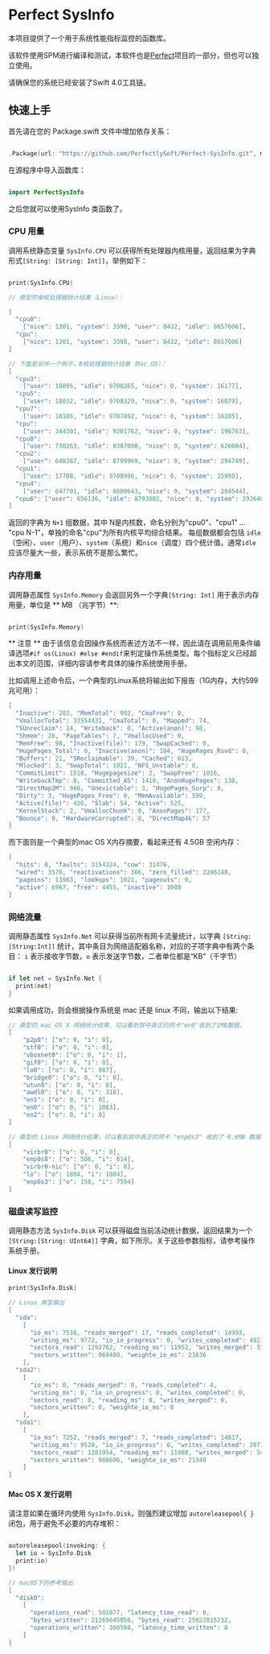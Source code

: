 # Perfect SysInfo


本项目提供了一个用于系统性能指标监控的函数库。

该软件使用SPM进行编译和测试，本软件也是[Perfect](https://github.com/PerfectlySoft/Perfect)项目的一部分，但也可以独立使用。

请确保您的系统已经安装了Swift 4.0工具链。


## 快速上手

首先请在您的 Package.swift 文件中增加依存关系：

``` swift

.Package(url: "https://github.com/PerfectlySoft/Perfect-SysInfo.git", majorVersion: 3)

```

在源程序中导入函数库：

``` swift

import PerfectSysInfo

```

之后您就可以使用SysInfo 类函数了。

### CPU 用量

调用系统静态变量 `SysInfo.CPU` 可以获得所有处理器内核用量，返回结果为字典形式`[String: [String: Int]]`，举例如下：

``` swift

print(SysInfo.CPU)

// 典型的单核处理器统计结果（Linux）：

[
  "cpu0":
    ["nice": 1201, "system": 3598, "user": 8432, "idle": 8657606],
  "cpu":
    ["nice": 1201, "system": 3598, "user": 8432, "idle": 8657606]
]

// 下面是另外一个例子，8核处理器统计结果（Mac OS）：
[
  "cpu3":
    ["user": 18095, "idle": 9708265, "nice": 0, "system": 16177],
  "cpu5":
    ["user": 18032, "idle": 9708329, "nice": 0, "system": 16079],
  "cpu7":
    ["user": 18186, "idle": 9707892, "nice": 0, "system": 16285],
  "cpu":
    ["user": 344301, "idle": 9201762, "nice": 0, "system": 196763],
  "cpu0":
    ["user": 730263, "idle": 8387000, "nice": 0, "system": 626684],
  "cpu2":
    ["user": 648287, "idle": 8799969, "nice": 0, "system": 294749],
  "cpu1":
    ["user": 17708, "idle": 9708996, "nice": 0, "system": 15950],
  "cpu4":
    ["user": 647701, "idle": 8800643, "nice": 0, "system": 294544],
  "cpu6": ["user": 656136, "idle": 8793002, "nice": 0, "system": 293640]
]

```

返回的字典为 `N+1` 组数据，其中 N是内核数，命名分别为"cpu0"、"cpu1" ... "cpu N-1"，单独的命名"cpu"为所有内核平均综合结果。
每组数据都会包括 `idle`（空闲）、`user`（用户）、`system`（系统）和`nice`（调度）四个统计值。通常`idle`应该尽量大一些，表示系统不是那么繁忙。

### 内存用量

调用静态属性 `SysInfo.Memory` 会返回另外一个字典`[String: Int]` 用于表示内存用量，单位是 ** MB （兆字节）**:

``` swift

print(SysInfo.Memory)

```

** 注意 ** 由于该信息会因操作系统而表述方法不一样，因此请在调用前用条件编译选项`#if os(Linux) #else #endif`来判定操作系统类型。每个指标定义已经超出本文的范围，详细内容请参考具体的操作系统使用手册。

比如调用上述命令后，一个典型的Linux系统将输出如下报告（1G内存，大约599兆可用）：

``` swift
[
  "Inactive": 283, "MemTotal": 992, "CmaFree": 0,
  "VmallocTotal": 33554431, "CmaTotal": 0, "Mapped": 74,
  "SUnreclaim": 14, "Writeback": 0, "Active(anon)": 98,
  "Shmem": 26, "PageTables": 7, "VmallocUsed": 0,
  "MemFree": 98, "Inactive(file)": 179, "SwapCached": 0,
  "HugePages_Total": 0, "Inactive(anon)": 104, "HugePages_Rsvd": 0,
  "Buffers": 21, "SReclaimable": 39, "Cached": 613,
  "Mlocked": 3, "SwapTotal": 1021, "NFS_Unstable": 0,
  "CommitLimit": 1518, "Hugepagesize": 2, "SwapFree": 1016,
  "WritebackTmp": 0, "Committed_AS": 1410, "AnonHugePages": 130,
  "DirectMap2M": 966, "Unevictable": 3, "HugePages_Surp": 0,
  "Dirty": 3, "HugePages_Free": 0, "MemAvailable": 599,
  "Active(file)": 426, "Slab": 54, "Active": 525,
  "KernelStack": 2, "VmallocChunk": 0, "AnonPages": 177,
  "Bounce": 0, "HardwareCorrupted": 0, "DirectMap4k": 57
]
```

而下面则是一个典型的mac OS X内存摘要，看起来还有 4.5GB 空闲内存：

``` swift
[
  "hits": 0, "faults": 3154324, "cow": 31476,
  "wired": 3576, "reactivations": 366, "zero_filled": 2296248,
  "pageins": 13983, "lookups": 1021, "pageouts": 0,
  "active": 6967, "free": 4455, "inactive": 1008
]

```

### 网络流量

调用静态属性 `SysInfo.Net` 可以获得当前所有网卡流量统计，以字典 `[String:[String:Int]]` 统计，其中条目为网络适配器名称，对应的子项字典中有两个条目： `i` 表示接收字节数，`o` 表示发送字节数，二者单位都是“KB”（千字节）

``` swift

if let net = SysInfo.Net {
  print(net)
}

```


如果调用成功，则会根据操作系统是 mac 还是 linux 不同，输出以下结果:

``` swift
// 典型的 mac OS X 网络统计结果，可以看到其中真正的网卡"en0"收到了1MB数据。
[
	"p2p0": ["o": 0, "i": 0], 
	"stf0": ["o": 0, "i": 0], 
	"vboxnet0": ["o": 0, "i": 1], 
	"gif0": ["o": 0, "i": 0], 
	"lo0": ["o": 0, "i": 887], 
	"bridge0": ["o": 0, "i": 0], 
	"utun0": ["o": 0, "i": 0], 
	"awdl0": ["o": 0, "i": 318], 
	"en1": ["o": 0, "i": 0], 
	"en0": ["o": 0, "i": 1063], 
	"en2": ["o": 0, "i": 0]
]

// 典型的 Linux 网络统计结果，可以看到其中真正的网卡 "enp0s3" 收到了 0.6MB 数据并发出了 506KB 字节。
[
	"virbr0": ["o": 0, "i": 0], 
	"enp0s8": ["o": 506, "i": 614], 
	"virbr0-nic": ["o": 0, "i": 0], 
	"lo": ["o": 1804, "i": 1804], 
	"enp0s3": ["o": 158, "i": 7594]
]
```

### 磁盘读写监控

调用静态方法 `SysInfo.Disk` 可以获得磁盘当前活动统计数据，返回结果为一个 `[String:[String: UInt64]]` 字典，如下所示。关于这些参数指标，请参考操作系统手册。

#### Linux 发行说明

``` swift
print(SysInfo.Disk)

// Linux 典型输出
[
  "sda":
    [
      "io_ms": 7516, "reads_merged": 17, "reads_completed": 14993,
      "writing_ms": 9772, "io_in_progress": 0, "writes_completed": 4921,
      "sectors_read": 1292762, "reading_ms": 11952, "writes_merged": 5738,
      "sectors_written": 969480, "weighte_io_ms": 21636
    ],
  "sda2":
    [
      "io_ms": 0, "reads_merged": 0, "reads_completed": 4,
      "writing_ms": 0, "io_in_progress": 0, "writes_completed": 0,
      "sectors_read": 8, "reading_ms": 0, "writes_merged": 0,
      "sectors_written": 0, "weighte_io_ms": 0
    ],
  "sda1":
    [
      "io_ms": 7252, "reads_merged": 7, "reads_completed": 14817,
      "writing_ms": 9520, "io_in_progress": 0, "writes_completed": 3971,
      "sectors_read": 1281954, "reading_ms": 11908, "writes_merged": 5426,
      "sectors_written": 966696, "weighte_io_ms": 21340
    ]
]

```

#### Mac OS X 发行说明

请注意如果在循环内使用 `SysInfo.Disk`，则强烈建议增加 `autoreleasepool{ }` 闭包，用于避免不必要的内存堆积：

``` swift

autoreleasepool(invoking: {
  let io = SysInfo.Disk
  print(io)
})

// macOS下的参考输出
[
  "disk0":
    [
      "operations_read": 501077, "latency_time_read": 0,
      "bytes_written": 21265645056, "bytes_read": 25022815232,
      "operations_written": 360598, "latency_time_written": 0
    ]
]
```
